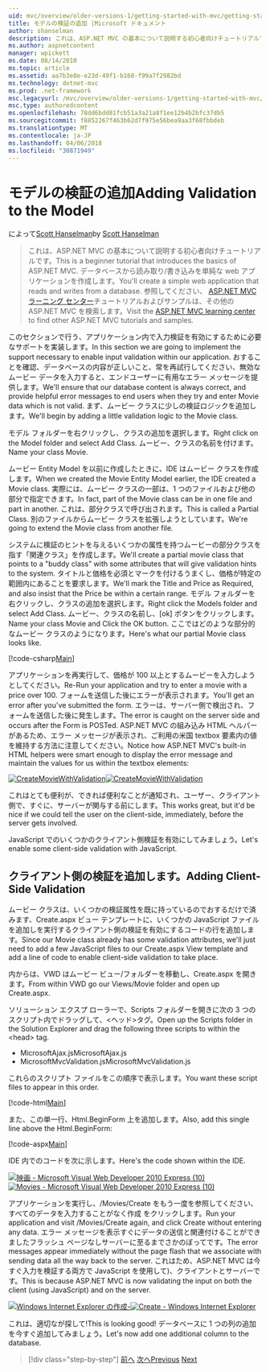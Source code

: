 ```yaml
---
uid: mvc/overview/older-versions-1/getting-started-with-mvc/getting-started-with-mvc-part7
title: モデルの検証の追加 |Microsoft ドキュメント
author: shanselman
description: これは、ASP.NET MVC の基本について説明する初心者向けチュートリアルです。 データベースから読み取り/書き込みする単純な web アプリケーションを作成します。
ms.author: aspnetcontent
manager: wpickett
ms.date: 08/14/2010
ms.topic: article
ms.assetid: aa7b3e8e-e23d-49f1-b160-f99a7f2982bd
ms.technology: dotnet-mvc
ms.prod: .net-framework
msc.legacyurl: /mvc/overview/older-versions-1/getting-started-with-mvc/getting-started-with-mvc-part7
msc.type: authoredcontent
ms.openlocfilehash: 78dd6bdd81fcb51a3a21a8f1ee12b4b2bfc37db5
ms.sourcegitcommit: f8852267f463b62d7f975e56bea9aa3f68fbbdeb
ms.translationtype: MT
ms.contentlocale: ja-JP
ms.lasthandoff: 04/06/2018
ms.locfileid: "30871949"
---
```

<a name="adding-validation-to-the-model"></a><span data-ttu-id="afeb2-104">モデルの検証の追加</span><span class="sxs-lookup"><span data-stu-id="afeb2-104">Adding Validation to the Model</span></span>
====================
<span data-ttu-id="afeb2-105">によって[Scott Hanselman](https://github.com/shanselman)</span><span class="sxs-lookup"><span data-stu-id="afeb2-105">by [Scott Hanselman](https://github.com/shanselman)</span></span>

> <span data-ttu-id="afeb2-106">これは、ASP.NET MVC の基本について説明する初心者向けチュートリアルです。</span><span class="sxs-lookup"><span data-stu-id="afeb2-106">This is a beginner tutorial that introduces the basics of ASP.NET MVC.</span></span> <span data-ttu-id="afeb2-107">データベースから読み取り/書き込みを単純な web アプリケーションを作成します。</span><span class="sxs-lookup"><span data-stu-id="afeb2-107">You'll create a simple web application that reads and writes from a database.</span></span> <span data-ttu-id="afeb2-108">参照してください、 [ASP.NET MVC ラーニング センター](../../../index.md)チュートリアルおよびサンプルは、その他の ASP.NET MVC を検索します。</span><span class="sxs-lookup"><span data-stu-id="afeb2-108">Visit the [ASP.NET MVC learning center](../../../index.md) to find other ASP.NET MVC tutorials and samples.</span></span>


<span data-ttu-id="afeb2-109">このセクションで行う、アプリケーション内で入力検証を有効にするために必要なサポートを実装します。</span><span class="sxs-lookup"><span data-stu-id="afeb2-109">In this section we are going to implement the support necessary to enable input validation within our application.</span></span> <span data-ttu-id="afeb2-110">おすることを確認、データベースの内容が正しいこと、常を再試行してください、無効なムービー データを入力すると、エンドユーザーに有用なエラー メッセージを提供します。</span><span class="sxs-lookup"><span data-stu-id="afeb2-110">We'll ensure that our database content is always correct, and provide helpful error messages to end users when they try and enter Movie data which is not valid.</span></span> <span data-ttu-id="afeb2-111">まず、ムービー クラスに少しの検証ロジックを追加します。</span><span class="sxs-lookup"><span data-stu-id="afeb2-111">We'll begin by adding a little validation logic to the Movie class.</span></span>

<span data-ttu-id="afeb2-112">モデル フォルダーを右クリックし、クラスの追加を選択します。</span><span class="sxs-lookup"><span data-stu-id="afeb2-112">Right click on the Model folder and select Add Class.</span></span> <span data-ttu-id="afeb2-113">ムービー、クラスの名前を付けます。</span><span class="sxs-lookup"><span data-stu-id="afeb2-113">Name your class Movie.</span></span>

<span data-ttu-id="afeb2-114">ムービー Entity Model を以前に作成したときに、IDE はムービー クラスを作成します。</span><span class="sxs-lookup"><span data-stu-id="afeb2-114">When we created the Movie Entity Model earlier, the IDE created a Movie class.</span></span> <span data-ttu-id="afeb2-115">実際には、ムービー クラスの一部は、1 つのファイルおよび他の部分で指定できます。</span><span class="sxs-lookup"><span data-stu-id="afeb2-115">In fact, part of the Movie class can be in one file and part in another.</span></span> <span data-ttu-id="afeb2-116">これは、部分クラスで呼び出されます。</span><span class="sxs-lookup"><span data-stu-id="afeb2-116">This is called a Partial Class.</span></span> <span data-ttu-id="afeb2-117">別のファイルからムービー クラスを拡張しようとしています。</span><span class="sxs-lookup"><span data-stu-id="afeb2-117">We're going to extend the Movie class from another file.</span></span>

<span data-ttu-id="afeb2-118">システムに検証のヒントを与えるいくつかの属性を持つムービーの部分クラスを指す「関連クラス」を作成します。</span><span class="sxs-lookup"><span data-stu-id="afeb2-118">We'll create a partial movie class that points to a "buddy class" with some attributes that will give validation hints to the system.</span></span> <span data-ttu-id="afeb2-119">タイトルと価格を必須とマークを付けるうまくし、価格が特定の範囲内にあることを要求します。</span><span class="sxs-lookup"><span data-stu-id="afeb2-119">We'll mark the Title and Price as Required, and also insist that the Price be within a certain range.</span></span> <span data-ttu-id="afeb2-120">モデル フォルダーを右クリックし、クラスの追加を選択します。</span><span class="sxs-lookup"><span data-stu-id="afeb2-120">Right click the Models folder and select Add Class.</span></span> <span data-ttu-id="afeb2-121">ムービー、クラスの名前し、[ok] ボタンをクリックします。</span><span class="sxs-lookup"><span data-stu-id="afeb2-121">Name your class Movie and Click the OK button.</span></span> <span data-ttu-id="afeb2-122">ここではどのような部分的なムービー クラスのようになります。</span><span class="sxs-lookup"><span data-stu-id="afeb2-122">Here's what our partial Movie class looks like.</span></span>

[!code-csharp[Main](getting-started-with-mvc-part7/samples/sample1.cs)]

<span data-ttu-id="afeb2-123">アプリケーションを再実行して、価格が 100 以上とするムービーを入力しようとしてください。</span><span class="sxs-lookup"><span data-stu-id="afeb2-123">Re-Run your application and try to enter a movie with a price over 100.</span></span> <span data-ttu-id="afeb2-124">フォームを送信した後にエラーが表示されます。</span><span class="sxs-lookup"><span data-stu-id="afeb2-124">You'll get an error after you've submitted the form.</span></span> <span data-ttu-id="afeb2-125">エラーは、サーバー側で検出され、フォームを送信した後に発生します。</span><span class="sxs-lookup"><span data-stu-id="afeb2-125">The error is caught on the server side and occurs after the Form is POSTed.</span></span> <span data-ttu-id="afeb2-126">ASP.NET MVC の組み込み HTML ヘルパーがあるため、エラー メッセージが表示され、ご利用の米国 textbox 要素内の値を維持する方法に注意してください。</span><span class="sxs-lookup"><span data-stu-id="afeb2-126">Notice how ASP.NET MVC's built-in HTML helpers were smart enough to display the error message and maintain the values for us within the textbox elements:</span></span>

<span data-ttu-id="afeb2-127">[![CreateMovieWithValidation](getting-started-with-mvc-part7/_static/image2.png)](getting-started-with-mvc-part7/_static/image1.png)</span><span class="sxs-lookup"><span data-stu-id="afeb2-127">[![CreateMovieWithValidation](getting-started-with-mvc-part7/_static/image2.png)](getting-started-with-mvc-part7/_static/image1.png)</span></span>

<span data-ttu-id="afeb2-128">これはとても便利が、できれば便利なことが通知され、ユーザー、クライアント側で、すぐに、サーバーが関与する前にします。</span><span class="sxs-lookup"><span data-stu-id="afeb2-128">This works great, but it'd be nice if we could tell the user on the client-side, immediately, before the server gets involved.</span></span>

<span data-ttu-id="afeb2-129">JavaScript でのいくつかのクライアント側検証を有効にしてみましょう。</span><span class="sxs-lookup"><span data-stu-id="afeb2-129">Let's enable some client-side validation with JavaScript.</span></span>

## <a name="adding-client-side-validation"></a><span data-ttu-id="afeb2-130">クライアント側の検証を追加します。</span><span class="sxs-lookup"><span data-stu-id="afeb2-130">Adding Client-Side Validation</span></span>

<span data-ttu-id="afeb2-131">ムービー クラスは、いくつかの検証属性を既に持っているのでおするだけで済みます、Create.aspx ビュー テンプレートに、いくつかの JavaScript ファイルを追加しを実行するクライアント側の検証を有効にするコードの行を追加します。</span><span class="sxs-lookup"><span data-stu-id="afeb2-131">Since our Movie class already has some validation attributes, we'll just need to add a few JavaScript files to our Create.aspx View template and add a line of code to enable client-side validation to take place.</span></span>

<span data-ttu-id="afeb2-132">内からは、VWD はムービー ビュー/フォルダーを移動し、Create.aspx を開きます。</span><span class="sxs-lookup"><span data-stu-id="afeb2-132">From within VWD go our Views/Movie folder and open up Create.aspx.</span></span>

<span data-ttu-id="afeb2-133">ソリューション エクスプ ローラーで、Scripts フォルダーを開きに次の 3 つのスクリプト内でドラッグして、&lt;ヘッド&gt;タグ。</span><span class="sxs-lookup"><span data-stu-id="afeb2-133">Open up the Scripts folder in the Solution Explorer and drag the following three scripts to within the &lt;head&gt; tag.</span></span>

- <span data-ttu-id="afeb2-134">MicrosoftAjax.js</span><span class="sxs-lookup"><span data-stu-id="afeb2-134">MicrosoftAjax.js</span></span>
- <span data-ttu-id="afeb2-135">MicrosoftMvcValidation.js</span><span class="sxs-lookup"><span data-stu-id="afeb2-135">MicrosoftMvcValidation.js</span></span>

<span data-ttu-id="afeb2-136">これらのスクリプト ファイルをこの順序で表示します。</span><span class="sxs-lookup"><span data-stu-id="afeb2-136">You want these script files to appear in this order.</span></span>

[!code-html[Main](getting-started-with-mvc-part7/samples/sample2.html)]

<span data-ttu-id="afeb2-137">また、この単一行、Html.BeginForm 上を追加します。</span><span class="sxs-lookup"><span data-stu-id="afeb2-137">Also, add this single line above the Html.BeginForm:</span></span>

[!code-aspx[Main](getting-started-with-mvc-part7/samples/sample3.aspx)]

<span data-ttu-id="afeb2-138">IDE 内でのコードを次に示します。</span><span class="sxs-lookup"><span data-stu-id="afeb2-138">Here's the code shown within the IDE.</span></span>

<span data-ttu-id="afeb2-139">[![映画 - Microsoft Visual Web Developer 2010 Express (10)](getting-started-with-mvc-part7/_static/image4.png)](getting-started-with-mvc-part7/_static/image3.png)</span><span class="sxs-lookup"><span data-stu-id="afeb2-139">[![Movies - Microsoft Visual Web Developer 2010 Express (10)](getting-started-with-mvc-part7/_static/image4.png)](getting-started-with-mvc-part7/_static/image3.png)</span></span>

<span data-ttu-id="afeb2-140">アプリケーションを実行し、/Movies/Create をもう一度を参照してください、すべてのデータを入力することがなく作成 をクリックします。</span><span class="sxs-lookup"><span data-stu-id="afeb2-140">Run your application and visit /Movies/Create again, and click Create without entering any data.</span></span> <span data-ttu-id="afeb2-141">エラー メッセージを表示すぐにデータの送信と関連付けることができましたフラッシュ ページなしサーバーに至るまでさかのぼってです。</span><span class="sxs-lookup"><span data-stu-id="afeb2-141">The error messages appear immediately without the page flash that we associate with sending data all the way back to the server.</span></span> <span data-ttu-id="afeb2-142">これはため、ASP.NET MVC は今すぐ入力を検証する両方で JavaScript を使用して)、クライアントとサーバーです。</span><span class="sxs-lookup"><span data-stu-id="afeb2-142">This is because ASP.NET MVC is now validating the input on both the client (using JavaScript) and on the server.</span></span>

<span data-ttu-id="afeb2-143">[![Windows Internet Explorer の作成-](getting-started-with-mvc-part7/_static/image6.png)](getting-started-with-mvc-part7/_static/image5.png)</span><span class="sxs-lookup"><span data-stu-id="afeb2-143">[![Create - Windows Internet Explorer](getting-started-with-mvc-part7/_static/image6.png)](getting-started-with-mvc-part7/_static/image5.png)</span></span>

<span data-ttu-id="afeb2-144">これは、適切なが探して!</span><span class="sxs-lookup"><span data-stu-id="afeb2-144">This is looking good!</span></span> <span data-ttu-id="afeb2-145">データベースに 1 つの列の追加を今すぐ追加してみましょう。</span><span class="sxs-lookup"><span data-stu-id="afeb2-145">Let's now add one additional column to the database.</span></span>

> [!div class="step-by-step"]
> <span data-ttu-id="afeb2-146">[前へ](getting-started-with-mvc-part6.md)
> [次へ](getting-started-with-mvc-part8.md)</span><span class="sxs-lookup"><span data-stu-id="afeb2-146">[Previous](getting-started-with-mvc-part6.md)
[Next](getting-started-with-mvc-part8.md)</span></span>
